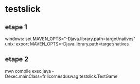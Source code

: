 # testslick

## etape 1

windows: set MAVEN_OPTS="-Djava.library.path=target/natives"   
   unix: export MAVEN_OPTS=-Djava.library.path=target/natives

## etape 2

mvn compile exec:java -Dexec.mainClass=fr.licornesduswag.testslick.TestGame
